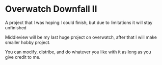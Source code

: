 
# Overwatch Downfall II
A project that I was hoping I could finish, but due to limitations it will stay unfinished

Middleview will be my last huge project on overwatch, after that I will make smaller hobby project.

You can modify, distribe, and do whatever you like with it as long as you give credit to me.
